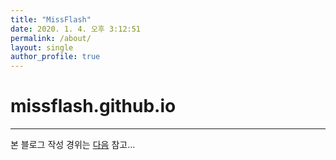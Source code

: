 ```yaml
---
title: "MissFlash"
date: 2020. 1. 4. 오후 3:12:51
permalink: /about/
layout: single
author_profile: true
---
```


# missflash.github.io

***

본 블로그 작성 경위는 [다음](https://missflash.github.io/think-bayes/#More) 참고...
